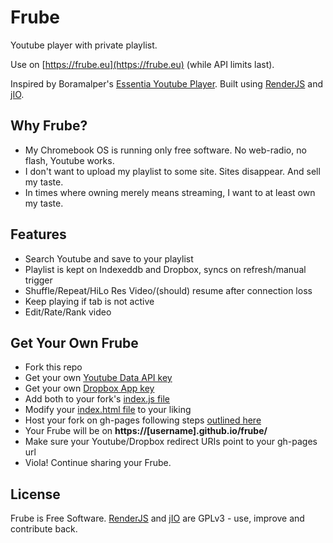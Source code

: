 # Frube

Youtube player with private playlist. 

Use on [https://frube.eu](https://frube.eu) (while API limits last).

Inspired by Boramalper's [Essentia Youtube Player](https://github.com/boramalper/Essential-YouTube). Built using [RenderJS](https://renderjs.nexedi.com/) and [jIO](https://jio.nexed.com/).

## Why Frube?

* My Chromebook OS is running only free software. No web-radio, no flash, Youtube works.
* I don't want to upload my playlist to some site. Sites disappear. And sell my taste.
* In times where owning merely means streaming, I want to at least own my taste.

## Features

* Search Youtube and save to your playlist 
* Playlist is kept on Indexeddb and Dropbox, syncs on refresh/manual trigger
* Shuffle/Repeat/HiLo Res Video/(should) resume after connection loss
* Keep playing if tab is not active
* Edit/Rate/Rank video

## Get Your Own Frube

* Fork this repo
* Get your own [Youtube Data API key](https://developers.google.com/youtube/v3/)
* Get your own [Dropbox App key](https://www.dropbox.com/developers/apps/create)
* Add both to your fork's [index.js file](https://github.com/frequent/frube/blob/master/index.js)
* Modify your [index.html file](https://github.com/frequent/frube/blob/master/index.html) to your liking
* Host your fork on gh-pages following steps [outlined here](https://pages.github.com/)
* Your Frube will be on **https://[username].github.io/frube/**
* Make sure your Youtube/Dropbox redirect URIs point to your gh-pages url
* Viola! Continue sharing your Frube.


## License

Frube is Free Software. [RenderJS](https://renderjs.nexedi.com/) and [jIO](https://jio.nexed.com/) are GPLv3 - use, improve and contribute back.
